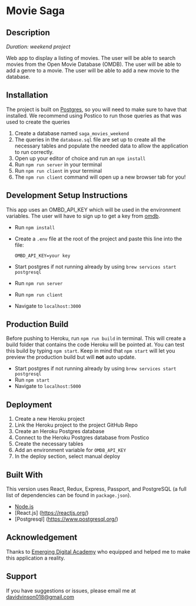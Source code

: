# Movie Saga 

## Description

_Duration: weekend project_

Web app to display a listing of movies. The user will be able to search movies from the Open Movie Database (OMDB). The user will be able to add a genre to a movie. The user will be able to add a new movie to the database.


## Installation

The project is built on [Postgres](https://www.postgresql.org/download/), so you will need to make sure to have that installed. We recommend using Postico to run those queries as that was used to create the queries

1. Create a database named `saga_movies_weekend`
2. The queries in the `database.sql` file are set up to create all the necessary tables and populate the needed data to allow the application to run correctly.
3. Open up your editor of choice and run an `npm install`
4. Run `npm run server` in your terminal
5. Run `npm run client` in your terminal
6. The `npm run client` command will open up a new browser tab for you!


## Development Setup Instructions

This app uses an OMBD_API_KEY which will be used in the environment variables. The user will have to sign up to get a key from 
[omdb](https://www.omdbapi.com/).

- Run `npm install`
- Create a `.env` file at the root of the project and paste this line into the file:
  ```
  OMBD_API_KEY=your key
  ```

- Start postgres if not running already by using `brew services start postgresql`
- Run `npm run server`
- Run `npm run client`
- Navigate to `localhost:3000`

## Production Build

Before pushing to Heroku, run `npm run build` in terminal. This will create a build folder that contains the code Heroku will be pointed at. You can test this build by typing `npm start`. Keep in mind that `npm start` will let you preview the production build but will **not** auto update.

- Start postgres if not running already by using `brew services start postgresql`
- Run `npm start`
- Navigate to `localhost:5000`


## Deployment

1. Create a new Heroku project
2. Link the Heroku project to the project GitHub Repo
3. Create an Heroku Postgres database 
4. Connect to the Heroku Postgres database from Postico
5. Create the necessary tables
6. Add an environment variable for `OMDB_API_KEY`
7. In the deploy section, select manual deploy

## Built With
This version uses React, Redux, Express, Passport, and PostgreSQL (a full list of dependencies can be found in `package.json`).

- [Node.js](https://nodejs.org/en/)
- [React.js] (https://reactjs.org/)
- [Postgresql] (https://www.postgresql.org/)

## Acknowledgement
Thanks to [Emerging Digital Academy](https://www.emergingacademy.org/) who equipped and helped me to make this application a reality.

## Support
If you have suggestions or issues, please email me at [davidvinson018@gmail.com](www.google.com)

